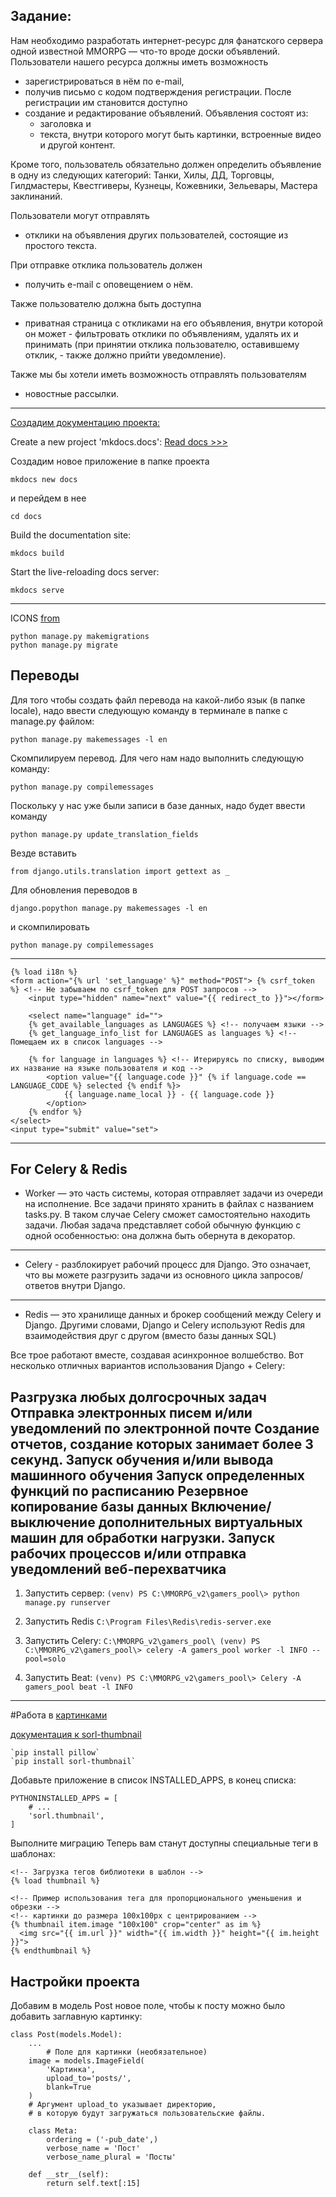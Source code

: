 ## Задание:
Нам необходимо разработать интернет-ресурс для фанатского сервера одной известной
MMORPG — что-то вроде доски объявлений. Пользователи нашего ресурса должны иметь возможность
- зарегистрироваться в нём по e-mail,
- получив письмо с кодом подтверждения регистрации.
После регистрации им становится доступно
- создание и редактирование объявлений.
Объявления состоят из:
    - заголовка и
    - текста, внутри которого могут быть картинки, встроенные видео и другой контент.

Кроме того, пользователь обязательно должен определить объявление в одну из
следующих категорий:
Танки, Хилы, ДД, Торговцы, Гилдмастеры, Квестгиверы, Кузнецы, Кожевники, Зельевары, Мастера заклинаний.

Пользователи могут отправлять
- отклики на объявления других пользователей, состоящие из простого текста.

При отправке отклика пользователь должен
- получить e-mail с оповещением о нём.

Также пользователю должна быть доступна
- приватная страница с откликами на его объявления,
    внутри которой он может
        - фильтровать отклики по объявлениям, удалять их и принимать (при принятии отклика пользователю, оставившему отклик,
        - также должно прийти уведомление).

Также мы бы хотели иметь возможность отправлять пользователям
- новостные рассылки.
--------------------------------------------------------------------------
[Создадим документацию проекта:](https://www.mkdocs.org/user-guide/configuration/)

Create a new project 'mkdocs.docs':
[Read docs >>>](https://www.mkdocs.org/user-guide/writing-your-docs/)

Создадим новое приложение в папке проекта

`mkdocs new docs`

и перейдем в нее

`cd docs`

Build the documentation site:

`mkdocs build`

Start the live-reloading docs server:

`mkdocs serve`

---
ICONS [from](https://fontawesome.com/search?q=logout&o=r)

    python manage.py makemigrations
    python manage.py migrate

## Переводы

Для того чтобы создать файл перевода на какой-либо язык (в папке locale), надо ввести следующую команду в 
терминале в папке с manage.py файлом:

    python manage.py makemessages -l en
Скомпилируем перевод. Для чего нам надо выполнить следующую команду:

    python manage.py compilemessages

Поскольку у нас уже были записи в базе данных, надо будет ввести команду

    python manage.py update_translation_fields
Везде вставить

    from django.utils.translation import gettext as _

Для обновления переводов в 

    django.popython manage.py makemessages -l en
и скомпилировать

    python manage.py compilemessages

-------------------------------------------------------------
    {% load i18n %}
    <form action="{% url 'set_language' %}" method="POST"> {% csrf_token %} <!-- Не забываем по csrf_token для POST запросов -->
        <input type="hidden" name="next" value="{{ redirect_to }}"></form>

        <select name="language" id="">
        {% get_available_languages as LANGUAGES %} <!-- получаем языки -->
        {% get_language_info_list for LANGUAGES as languages %} <!-- Помещаем их в список languages -->

        {% for language in languages %} <!-- Итерируясь по списку, выводим их название на языке пользователя и код -->
            <option value="{{ language.code }}" {% if language.code == LANGUAGE_CODE %} selected {% endif %}>
                {{ language.name_local }} - {{ language.code }}
            </option>
        {% endfor %}
    </select>
    <input type="submit" value="set">
-------------------------------------------------------------
## For Celery & Redis

* Worker — это часть системы, которая отправляет задачи из очереди на исполнение.
Все задачи принято хранить в файлах с названием tasks.py. В таком случае Celery сможет самостоятельно 
находить задачи. Любая задача представляет собой обычную функцию с одной особенностью: 
она должна быть обернута в декоратор.

----

* Celery - разблокирует рабочий процесс для Django. Это означает, что вы можете разгрузить задачи из основного цикла
запросов/ответов внутри Django.

--- 

* Redis — это хранилище данных и брокер сообщений между Celery и Django. Другими словами, Django и Celery используют
Redis для взаимодействия друг с другом (вместо базы данных SQL)

Все трое работают вместе, создавая асинхронное волшебство. Вот несколько отличных вариантов использования Django + Celery:

Разгрузка любых долгосрочных задач
Отправка электронных писем и/или уведомлений по электронной почте
Создание отчетов, создание которых занимает более 3 секунд.
Запуск обучения и/или вывода машинного обучения
Запуск определенных функций по расписанию
Резервное копирование базы данных
Включение/выключение дополнительных виртуальных машин для обработки нагрузки.
Запуск рабочих процессов и/или отправка уведомлений веб-перехватчика
----------------------------------------------------------

1. Запустить сервер:
`(venv) PS C:\MMORPG_v2\gamers_pool\> python manage.py runserver`

2. Запустить Redis
`C:\Program Files\Redis\redis-server.exe`

3. Запустить Celery:
`C:\MMORPG_v2\gamers_pool\
(venv) PS C:\MMORPG_v2\gamers_pool\> celery -A gamers_pool worker -l INFO --pool=solo`

4. Запустить Beat:
`(venv) PS C:\MMORPG_v2\gamers_pool\> Celery -A gamers_pool beat -l INFO`
---
#Работа в [картинками](https://mob25.com/django-dobavlenie-kartinok-k-postam/) 

[документация к sorl-thumbnail](https://github.com/jazzband/sorl-thumbnail)

    `pip install pillow`
    `pip install sorl-thumbnail`

Добавьте приложение в список INSTALLED_APPS, в конец списка:

    PYTHONINSTALLED_APPS = [
        # ...
        'sorl.thumbnail',
    ]

Выполните миграцию
Теперь вам станут доступны специальные теги в шаблонах:

    <!-- Загрузка тегов библиотеки в шаблон -->
    {% load thumbnail %}

    <!-- Пример использования тега для пропорционального уменьшения и обрезки -->
    <!-- картинки до размера 100x100px с центрированием -->
    {% thumbnail item.image "100x100" crop="center" as im %}
      <img src="{{ im.url }}" width="{{ im.width }}" height="{{ im.height }}">
    {% endthumbnail %}

## Настройки проекта
Добавим в модель Post новое поле, чтобы к посту можно было добавить заглавную картинку:

    class Post(models.Model):
        ...
            # Поле для картинки (необязательное) 
        image = models.ImageField(
            'Картинка',
            upload_to='posts/',
            blank=True
        )  
        # Аргумент upload_to указывает директорию, 
        # в которую будут загружаться пользовательские файлы. 
    
        class Meta:
            ordering = ('-pub_date',)
            verbose_name = 'Пост'
            verbose_name_plural = 'Посты'
    
        def __str__(self):
            return self.text[:15]

